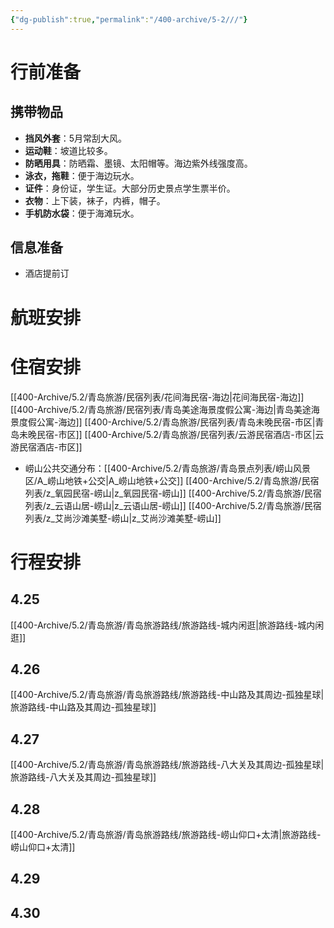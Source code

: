 ```yaml
---
{"dg-publish":true,"permalink":"/400-archive/5-2///"}
---
```


# 行前准备
## 携带物品
- **挡风外套**：5月常刮大风。
- **运动鞋**：坡道比较多。
- **防晒用具**：防晒霜、墨镜、太阳帽等。海边紫外线强度高。
- **泳衣，拖鞋**：便于海边玩水。
- **证件**：身份证，学生证。大部分历史景点学生票半价。
- **衣物**：上下装，袜子，内裤，帽子。
- **手机防水袋**：便于海滩玩水。
## 信息准备
- 酒店提前订
# 航班安排

# 住宿安排
[[400-Archive/5.2/青岛旅游/民宿列表/花间海民宿-海边\|花间海民宿-海边]]
[[400-Archive/5.2/青岛旅游/民宿列表/青岛美途海景度假公寓-海边\|青岛美途海景度假公寓-海边]]
[[400-Archive/5.2/青岛旅游/民宿列表/青岛未晚民宿-市区\|青岛未晚民宿-市区]]
[[400-Archive/5.2/青岛旅游/民宿列表/云游民宿酒店-市区\|云游民宿酒店-市区]]
- 崂山公共交通分布：[[400-Archive/5.2/青岛旅游/青岛景点列表/崂山风景区/A_崂山地铁+公交\|A_崂山地铁+公交]]
[[400-Archive/5.2/青岛旅游/民宿列表/z_氧园民宿-崂山\|z_氧园民宿-崂山]]
[[400-Archive/5.2/青岛旅游/民宿列表/z_云语山居-崂山\|z_云语山居-崂山]]
[[400-Archive/5.2/青岛旅游/民宿列表/z_艾尚沙滩美墅-崂山\|z_艾尚沙滩美墅-崂山]]
# 行程安排
## 4.25
[[400-Archive/5.2/青岛旅游/青岛旅游路线/旅游路线-城内闲逛\|旅游路线-城内闲逛]]
## 4.26
[[400-Archive/5.2/青岛旅游/青岛旅游路线/旅游路线-中山路及其周边-孤独星球\|旅游路线-中山路及其周边-孤独星球]]
## 4.27
[[400-Archive/5.2/青岛旅游/青岛旅游路线/旅游路线-八大关及其周边-孤独星球\|旅游路线-八大关及其周边-孤独星球]]
## 4.28
[[400-Archive/5.2/青岛旅游/青岛旅游路线/旅游路线-崂山仰口+太清\|旅游路线-崂山仰口+太清]]
## 4.29

## 4.30




